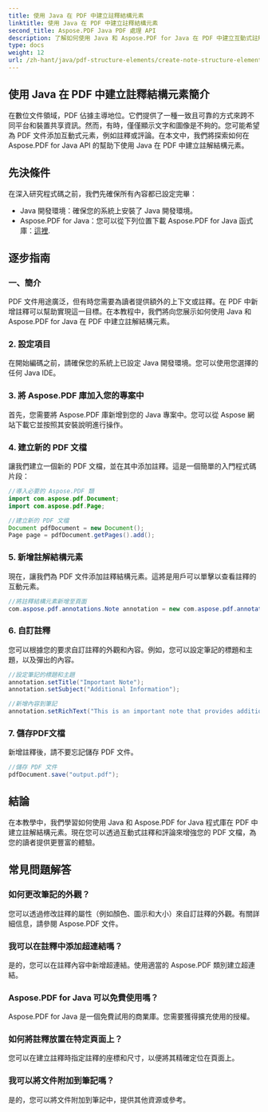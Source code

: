 ```yaml
---
title: 使用 Java 在 PDF 中建立註釋結構元素
linktitle: 使用 Java 在 PDF 中建立註釋結構元素
second_title: Aspose.PDF Java PDF 處理 API
description: 了解如何使用 Java 和 Aspose.PDF for Java 在 PDF 中建立互動式註解結構元素。使用資訊豐富的註解增強您的文件。
type: docs
weight: 12
url: /zh-hant/java/pdf-structure-elements/create-note-structure-element-in-pdf-using-java/
---
```


## 使用 Java 在 PDF 中建立註釋結構元素簡介

在數位文件領域，PDF 佔據主導地位。它們提供了一種一致且可靠的方式來跨不同平台和裝置共享資訊。然而，有時，僅僅顯示文字和圖像是不夠的。您可能希望為 PDF 文件添加互動式元素，例如註釋或評論。在本文中，我們將探索如何在 Aspose.PDF for Java API 的幫助下使用 Java 在 PDF 中建立註解結構元素。

## 先決條件

在深入研究程式碼之前，我們先確保所有內容都已設定完畢：

- Java 開發環境：確保您的系統上安裝了 Java 開發環境。
-  Aspose.PDF for Java：您可以從下列位置下載 Aspose.PDF for Java 函式庫：[這裡](https://releases.aspose.com/pdf/java/).

## 逐步指南

### 一、簡介

PDF 文件用途廣泛，但有時您需要為讀者提供額外的上下文或註釋。在 PDF 中新增註釋可以幫助實現這一目標。在本教程中，我們將向您展示如何使用 Java 和 Aspose.PDF for Java 在 PDF 中建立註解結構元素。

### 2. 設定項目

在開始編碼之前，請確保您的系統上已設定 Java 開發環境。您可以使用您選擇的任何 Java IDE。

### 3. 將 Aspose.PDF 庫加入您的專案中

首先，您需要將 Aspose.PDF 庫新增到您的 Java 專案中。您可以從 Aspose 網站下載它並按照其安裝說明進行操作。

### 4. 建立新的 PDF 文檔

讓我們建立一個新的 PDF 文檔，並在其中添加註釋。這是一個簡單的入門程式碼片段：

```java
//導入必要的 Aspose.PDF 類
import com.aspose.pdf.Document;
import com.aspose.pdf.Page;

//建立新的 PDF 文檔
Document pdfDocument = new Document();
Page page = pdfDocument.getPages().add();
```

### 5. 新增註解結構元素

現在，讓我們為 PDF 文件添加註釋結構元素。這將是用戶可以單擊以查看註釋的互動元素。

```java
//將註釋結構元素新增至頁面
com.aspose.pdf.annotations.Note annotation = new com.aspose.pdf.annotations.Note(page, new com.aspose.pdf.Rectangle(100, 100, 200, 200));
```

### 6. 自訂註釋

您可以根據您的要求自訂註釋的外觀和內容。例如，您可以設定筆記的標題和主題，以及彈出的內容。

```java
//設定筆記的標題和主題
annotation.setTitle("Important Note");
annotation.setSubject("Additional Information");

//新增內容到筆記
annotation.setRichText("This is an important note that provides additional information.");
```

### 7. 儲存PDF文檔

新增註釋後，請不要忘記儲存 PDF 文件。

```java
//儲存 PDF 文件
pdfDocument.save("output.pdf");
```

## 結論

在本教學中，我們學習如何使用 Java 和 Aspose.PDF for Java 程式庫在 PDF 中建立註解結構元素。現在您可以透過互動式註釋和評論來增強您的 PDF 文檔，為您的讀者提供更豐富的體驗。

## 常見問題解答

### 如何更改筆記的外觀？

您可以透過修改註釋的屬性（例如顏色、圖示和大小）來自訂註釋的外觀。有關詳細信息，請參閱 Aspose.PDF 文件。

### 我可以在註釋中添加超連結嗎？

是的，您可以在註釋內容中新增超連結。使用適當的 Aspose.PDF 類別建立超連結。

### Aspose.PDF for Java 可以免費使用嗎？

Aspose.PDF for Java 是一個免費試用的商業庫。您需要獲得擴充使用的授權。

### 如何將註釋放置在特定頁面上？

您可以在建立註釋時指定註釋的座標和尺寸，以便將其精確定位在頁面上。

### 我可以將文件附加到筆記嗎？

是的，您可以將文件附加到筆記中，提供其他資源或參考。